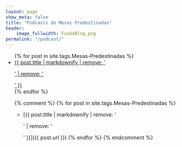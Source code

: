 ```yaml
---
layout: page
show_meta: false
title: "Podcasts do Mesas Predestinadas"
header:
    image_fullwidth: FundoBlog.png
permalink: "/podcast/"
---
```


<ul>
    {% for post in site.tags.Mesas-Predestinadas %} 
    <li><a href="{{ post.url }}">{{ post.title | markdownify | remove: '<p>' | remove: '</p>' }}</a></li>
    {% endfor %}
</ul>

<ul>

{% comment %}
{% for post in site.tags.Mesas-Predestinadas %} 
+ [{{ post.title | markdownify | remove: '<p>' | remove: '</p>' }}]({{ post.url }})
{% endfor %}
{% endcomment %}
